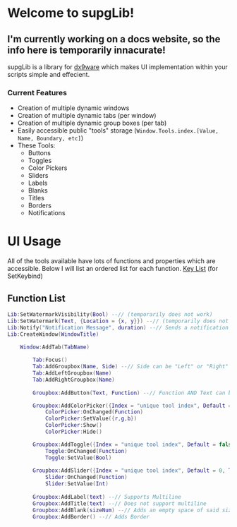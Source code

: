 
# Welcome to supgLib!

## I'm currently working on a docs website, so the info here is temporarily innacurate!

supgLib is a library for [dx9ware](https://cultofintellect.com/dx9ware/) which makes UI implementation within your scripts simple and effecient.

### Current Features
* Creation of multiple dynamic windows
* Creation of multiple dynamic tabs (per window)
* Creation of multiple dynamic group boxes (per tab)
* Easily accessible public "tools" storage (`Window.Tools.index.[Value, Name, Boundary, etc]`)
* These Tools:
	- Buttons
	- Toggles
	- Color Pickers
	- Sliders
	- Labels
	- Blanks
	- Titles
	- Borders
	- Notifications

# UI Usage

All of the tools available have lots of functions and properties which are accessible.
Below I will list an ordered list for each function. [Key List](https://cultofintellect.com/dx9ware/docs/GetKey.html) (for SetKeybind)

## Function List

```lua
Lib:SetWatermarkVisibility(Bool) --// (temporarily does not work)
Lib:SetWatermark(Text, {Location = {x, y}}) --// (temporarily does not work)
Lib:Notify("Notification Message", duration) --// Sends a notification (great when paired with OnChanged!)
Lib:CreateWindow(WindowTitle)

	Window:AddTab(TabName)
	
		Tab:Focus()
		Tab:AddGroupbox(Name, Side) --// Side can be "Left" or "Right" or "Middle"
		Tab:AddLeftGroupbox(Name)
		Tab:AddRightGroupbox(Name)
		
		Groupbox:AddButton(Text, Function) --// Function AND Text can be one-line or multi-line

		Groupbox:AddColorPicker({Index = "unique tool index", Default = {r,g,b}, Text = "Text"})
			ColorPicker:OnChanged(Function)
			ColorPicker:SetValue({r,g,b})
			ColorPicker:Show()
			ColorPicker:Hide()

		Groupbox:AddToggle({Index = "unique tool index", Default = false, Text = "Text"})
			Toggle:OnChanged(Function)
			Toggle:SetValue(Bool)
		
		Groupbox:AddSlider({Index = "unique tool index", Default = 0, Text = "Text", Min = 0, Max = 100, Suffix = "%"}
			Slider:OnChanged(Function)
			Slider:SetValue(Int)
			
		Groupbox:AddLabel(text) --// Supports Multiline
		Groupbox:AddTitle(text) --// Does not support multiline
		Groupbox:AddBlank(sizeNum) --// Adds an empty space of said size
		Groupbox:AddBorder() --// Adds Border
```


